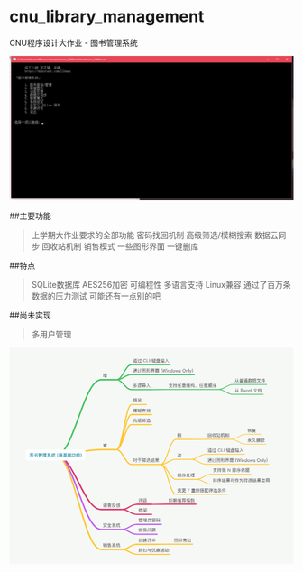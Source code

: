 # cnu_library_management
CNU程序设计大作业 - 图书管理系统

![](title.png)

##主要功能
> 上学期大作业要求的全部功能
> 密码找回机制
> 高级筛选/模糊搜索
> 数据云同步
> 回收站机制
> 销售模式
> 一些图形界面
> 一键删库

##特点
> SQLite数据库
> AES256加密
> 可编程性
> 多语言支持
> Linux兼容
> 通过了百万条数据的压力测试
> 可能还有一点别的吧

##尚未实现
> 多用户管理

![](1.png)
